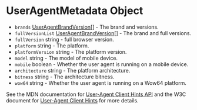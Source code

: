# UserAgentMetadata Object

* `brands` [UserAgentBrandVersion[]](user-agent-brand-version.md) - The brand and versions.
* `fullVersionList` [UserAgentBrandVersion[]](user-agent-brand-version.md) - The brand and full versions.
* `fullVersion` string - full browser version.
* `platform` string - The platform.
* `platformVersion` string - The platform version.
* `model` string - The model of mobile device.
* `mobile` boolean - Whether the user agent is running on a mobile device.
* `architecture` string - The platform architecture.
* `bitness` string - The architecture bitness.
* `wow64` string - Whether the user agent is running on a Wow64 platform.

See the MDN documentation for
[User-Agent Client Hints API](https://developer.mozilla.org/en-US/docs/Web/API/User-Agent_Client_Hints_API)
and the W3C document for
[User-Agent Client Hints](https://wicg.github.io/ua-client-hints/#ref-for-dictdef-uadatavalues)
for more details.
